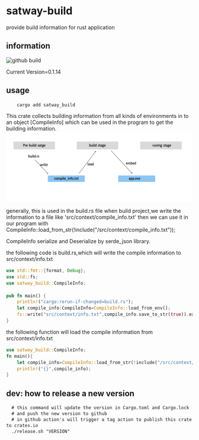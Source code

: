 # satway-build
  provide build information for rust application

## information
![github build](https://github.com/zhangjianshe/satway-build-info/actions/workflows/rust.yml/badge.svg)

Current Version=0.1.14

## usage

```shell
    cargo add satway_build 
```

 This crate collects building information from all kinds of environments in to an object [CompileInfo]
 which can be used in the program to get the building information. 
![information flow](doc/information_flow.png)
 
 generally, this is used in the build.rs file
 when build project,we write the information to a file like 'src/context/compile_info.txt'
 then we can use it in our program with
 CompileInfo::load_from_str(!include("/src/context/compile_info.txt"));

 CompileInfo serialize and Deserialize by serde_json library.

the following code is build.rs,which will write the compile information to src/context/info.txt
```rust
use std::fmt::{format, Debug};
use std::fs;
use satway_build::CompileInfo;

pub fn main() {
    println!("cargo:rerun-if-changed=build.rs");
    let compile_info:CompileInfo=CompileInfo::load_from_env();
    fs::write("src/context/info.txt",compile_info.save_to_str(true)).expect("Unable to write file");
}
```

the following function will load the compile information from src/context/info.txt
```rust
use satway_build::CompileInfo;
fn main(){
    let compile_info=CompileInfo::load_from_str(!include("/src/context/info.txt"));
    println!("{}",compile_info);
}
``` 


## dev: how to release a new version
```shell
  # this command will update the version in Cargo.toml and Cargo.lock
  # and push the new version to github
  # in github action's will trigger a tag action to publish this crate to crates.io
  ./release.sh "VERSION"
```
